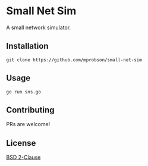 # Small Net Sim

A small network simulator.

## Installation

`git clone https://github.com/mprobson/small-net-sim`

## Usage

`go run sns.go`

## Contributing

PRs are welcome!

## License

[BSD 2-Clause](LICENSE)
